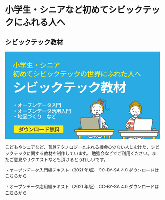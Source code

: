 # 小学生・シニアなど初めてシビックテックにふれる人へ

## シビックテック教材

![](/images/project/project_kyouzai.jpg)

こどもやシニアなど、普段テクノロジーとふれる機会の少ない人にむけた、シビックテックに関する教材を制作しています。
勉強会などでご利用ください。またご意見やリクエストなども頂けるとうれしいです。

・オープンデータ入門編テキスト（2021 年版）
CC-BY-SA 4.0
ダウンロードは[こちら](https://speakerdeck.com/sizka9/sibitukutetukusaitama-opundetaru-men-bian-tekisuto-2021nian-ban)から

・オープンデータ応用編テキスト（2021 年版）
CC-BY-SA 4.0
ダウンロードは[こちら](https://speakerdeck.com/sizka9/sibitukutetukusaitama-opundetaying-yong-bian-tekisuto-2021nian-ban)から
